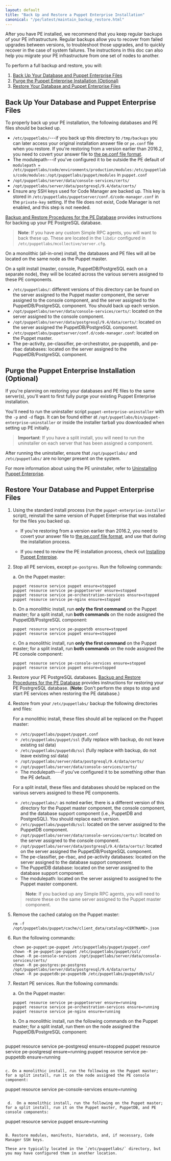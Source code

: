 ```yaml
---
layout: default
title: "Back Up and Restore a Puppet Enterprise Installation"
canonical: "/pe/latest/maintain_backup_restore.html"
---
```


After you have PE installed, we recommend that you keep regular backups of your PE infrastructure. Regular backups allow you to recover from failed upgrades between versions, to troubleshoot those upgrades, and to quickly recover in the case of system failures. The instructions in this doc can also help you migrate your PE infrastructure from one set of nodes to another.

To perform a full backup and restore, you will:

1. [Back Up Your Database and Puppet Enterprise Files](#back-up-your-database-and-puppet-enterprise-files)
2. [Purge the Puppet Enterprise Installation (Optional)](#purge-the-puppet-enterprise-installation-optional)
3. [Restore Your Database and Puppet Enterprise Files](#restore-your-database-and-puppet-enterprise-files)

## Back Up Your Database and Puppet Enterprise Files

To properly back up your PE installation, the following databases and PE files should be backed up.

 - `/etc/puppetlabs/`---if you back up this directory to `/tmp/backups` you can later access your original installation answer file or `pe.conf` file when you restore. If you're restoring from a version earlier than 2016.2, you need to covert your answer file to [the pe.conf file format](./install_pe_conf_param.html). 
 - The modulepath---if you've configured it to be outside the PE default of `modulepath = /etc/puppetlabs/code/environments/production/modules:/etc/puppetlabs/code/modules:/opt/puppetlabs/puppet/modules` in `puppet.conf`
 - `/opt/puppetlabs/server/data/console-services/certs/`
 - `/opt/puppetlabs/server/data/postgresql/9.4/data/certs/`
-  Ensure any SSH keys used for Code Manager are backed up. This key is stored in `/etc/puppetlabs/puppetserver/conf.d/code-manager.conf` in the `private-key` setting. If the file does not exist, Code Manager is not enabled, and this step is not needed.

[Backup and Restore Procedures for the PE Database](./maintain_console-db.html#backup-and-restore-procedures-for-the-pe-databases) provides instructions for backing up your PE PostgreSQL database.

> **Note**: If you have any custom Simple RPC agents, you will want to back these up. These are located in the `libdir` configured in `/etc/puppetlabs/mcollective/server.cfg`.

On a monolithic (all-in-one) install, the databases and PE files will all be located on the same node as the Puppet master.

On a split install (master, console, PuppetDB/PostgreSQL each on a separate node), they will be located across the various servers assigned to these PE components.

   - `/etc/puppetlabs/`: different versions of this directory can be found on the server assigned to the Puppet master component, the server assigned to the console component, and the server assigned to the PuppetDB/PostgreSQL component. You should back up each version.
   - `/opt/puppetlabs/server/data/console-services/certs/`: located on the server assigned to the console component.
   - `/opt/puppetlabs/server/data/postgresql/9.4/data/certs/`: located on the server assigned the PuppetDB/PostgreSQL component.
  - `/etc/puppetlabs/puppetserver/conf.d/code-manager.conf`: located on the Puppet master.
  - The pe-activity, pe-classifier, pe-orchestrator, pe-puppetdb, and pe-rbac databases: located on the server assigned to the PuppetDB/PostgreSQL component.

## Purge the Puppet Enterprise Installation (Optional)

If you're planning on restoring your databases and PE files to the same server(s), you'll want to first fully purge your existing Puppet Enterprise installation.

You'll need to run the uninstaller script `puppet-enterprise-uninstaller` with the `-p` and `-d` flags. It can be found either at `/opt/puppetlabs/bin/puppet-enterprise-uninstaller` or inside the installer tarball you downloaded when setting up PE initially.

> **Important**: If you have a split install, you will need to run the uninstaller on each server that has been assigned a component.

After running the uninstaller, ensure that `/opt/puppetlabs/` and `/etc/puppetlabs/` are no longer present on the system.

For more information about using the PE uninstaller, refer to [Uninstalling Puppet Enterprise](./install_uninstalling.html).

## Restore Your Database and Puppet Enterprise Files

1. Using the standard install process (run the `puppet-enterprise-installer` script), reinstall the same version of Puppet Enterprise that was installed for the files you backed up.

   - If you're restoring from a version earlier than 2016.2, you need to covert your answer file to [the pe.conf file format](./install_pe_conf_param.html), and use that during the installation process. 
   
   - If you need to review the PE installation process, check out [Installing Puppet Enterpise](./install_basic.html).

2. Stop all PE services, except `pe-postgres`. Run the following commands:

   a. On the Puppet master:

   ~~~
   puppet resource service puppet ensure=stopped
   puppet resource service pe-puppetserver ensure=stopped
   puppet resource service pe-orchestration-services ensure=stopped
   puppet resource service pe-nginx ensure=stopped
   ~~~
   
   b. On a monolithic install, run **only the first command** on the Puppet master; for a split install, run **both commands** on the node assigned the PuppetDB/PostgreSQL component:
   
   ~~~
   puppet resource service pe-puppetdb ensure=stopped
   puppet resource service puppet ensure=stopped
   ~~~
   
   c. On a monolithic install, run **only the first command** on the Puppet master; for a split install, run **both commands** on the node assigned the PE console component:
   
   ~~~
   puppet resource service pe-console-services ensure=stopped
   puppet resource service puppet ensure=stopped
   ~~~
   
3. Restore your PE PostgreSQL databases. [Backup and Restore Procedures for the PE Database](./maintain_console-db.html#backup-and-restore-procedures-for-the-pe-databases) provides instructions for restoring your PE PostrgreSQL database. (**Note**: Don't perform the steps to stop and start PE services when restoring the PE database.) 

4. Restore from your `/etc/puppetlabs/` backup the following directories and files:

   For a monolithic install, these files should all be replaced on the Puppet master:

   - `/etc/puppetlabs/puppet/puppet.conf`
   - `/etc/puppetlabs/puppet/ssl` (fully replace with backup, do not leave existing ssl data)
   - `/etc/puppetlabs/puppetdb/ssl` (fully replace with backup, do not leave existing ssl data)
   - `/opt/puppetlabs/server/data/postgresql/9.4/data/certs/`
   - `/opt/puppetlabs/server/data/console-services/certs/`
   - The modulepath---if you've configured it to be something other than the PE default.

   For a split install, these files and databases should be replaced on the various servers assigned to these PE components.

   - `/etc/puppetlabs/`: as noted earlier, there is a different version of this directory for the Puppet master component, the console component, and the database support component (i.e., PuppetDB and PostgreSQL). You should replace each version.
   - `/etc/puppetlabs/puppetdb/ssl`: located on the server assigned to the PuppetDB component.
   - `/opt/puppetlabs/server/data/console-services/certs/`: located on the server assigned to the console component.
   - `/opt/puppetlabs/server/data/postgresql/9.4/data/certs/`: located on the server assigned the PuppetDB/PostgreSQL component.
   - The pe-classifier, pe-rbac, and pe-activity databases: located on the server assigned to the database support component.
   - The PuppetDB database: located on the server assigned to the database support component.
   - The modulepath: located on the server assigned to assigned to the Puppet master component.

   > **Note**: If you backed up any Simple RPC agents, you will need to restore these on the same server assigned to the Puppet master component.

5. Remove the cached catalog on the Puppet master:

   ~~~
   rm -f /opt/puppetlabs/puppet/cache/client_data/catalog/<CERTNAME>.json
   ~~~

5. Run the following commands:

   ~~~
   chown pe-puppet:pe-puppet /etc/puppetlabs/puppet/puppet.conf   
   chown -R pe-puppet:pe-puppet /etc/puppetlabs/puppet/ssl/
   chown -R pe-console-services /opt/puppetlabs/server/data/console-services/certs/
   chown -R pe-postgres:pe-postgres /opt/puppetlabs/server/data/postgresql/9.4/data/certs/
   chown -R pe-puppetdb:pe-puppetdb /etc/puppetlabs/puppetdb/ssl/

   ~~~

6. Restart PE services. Run the following commands:

   a. On the Puppet master:

   ~~~
   puppet resource service pe-puppetserver ensure=running
   puppet resource service pe-orchestration-services ensure=running
   puppet resource service pe-nginx ensure=running
   ~~~
   
   b. On a monolithic install, run the following commands on the Puppet master; for a split install, run them on the node assigned the PuppetDB/PostgreSQL component:
   
   ~~~
  puppet resource service pe-postgresql ensure=stopped
  puppet resource service pe-postgresql ensure=running
  puppet resource service pe-puppetdb ensure=running
   ~~~
   
   c. On a monolithic install, run the following on the Puppet master; for a split install, run it on the node assigned the PE console component:
   
   ~~~
   puppet resource service pe-console-services ensure=running
   ~~~

    d.  On a monolithic install, run the following on the Puppet master; for a split install, run it on the Puppet master, PuppetDB, and PE console components:

   ~~~
   puppet resource service puppet ensure=running
   ~~~

8. Restore modules, manifests, hieradata, and, if necessary, Code Manager SSH keys.

   These are typically located in the `/etc/puppetlabs/` directory, but you may have configured them in another location.

